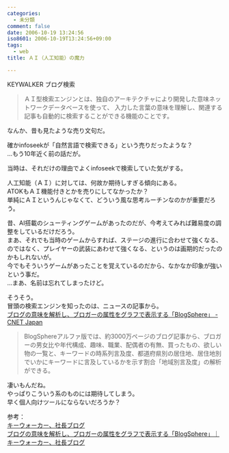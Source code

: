 ```yaml
---
categories:
  - 未分類
comment: false
date: 2006-10-19 13:24:56
iso8601: 2006-10-19T13:24:56+09:00
tags:
  - web
title: ＡＩ（人工知能）の魔力

---
```


<div class="entry-body">
  <p>KEYWALKER ブログ検索</p>

  <blockquote>ＡＩ型検索エンジンとは、独自のアーキテクチャにより開発した意味ネットワークデータベースを使って、 入力した言葉の意味を理解し、関連する記事も自動的に検索することができる機能のことです。</blockquote>

  <p>なんか、昔も見たような売り文句だ。</p>

  <p>確かinfoseekが「自然言語で検索できる」という売りだったような？<br />
    …もう10年近く前の話だが。</p>

  <p>当時は、それだけの理由でよくinfoseekで検索していた気がする。</p>

  <p>人工知能（ＡＩ）に対しては、何故か期待しすぎる傾向にある。<br />
    ATOKもＡＩ機能付きとかを売りにしてなかったか？<br />
    単純にＡＩというんじゃなくて、どういう風な思考ルーチンなのかが重要だろう。 </p>

  <p>昔、AI搭載のシューティングゲームがあったのだが、今考えてみれば難易度の調整をしているだけだろう。<br />
    まあ、それでも当時のゲームからすれば、ステージの進行に合わせて強くなる、のではなく、プレイヤーの武装にあわせて強くなる、というのは画期的だったのかもしれないが。<br />
    今でもそういうゲームがあったことを覚えているのだから、なかなか印象が強いという事だ。<br />
    …まあ、名前は忘れてしまったけど。</p>

  <p>そうそう。<br />
    冒頭の検索エンジンを知ったのは、ニュースの記事から。<br /><a href="http://japan.cnet.com/news/media/20277127/">ブログの意味を解析し、ブロガーの属性をグラフで表示する「BlogSphere」 - CNET Japan</a></p>

  <blockquote>BlogSphereアルファ版では、約3000万ページのブログ記事から、ブロガーの男女比や年代構成、趣味、職業、配偶者の有無、買ったもの、欲しい物の一覧と、キーワードの時系列言及度、都道府県別の居住地、居住地別でいかにキーワードに言及しているかを示す割合「地域別言及度」の解析ができる。</blockquote>

  <p>凄いもんだね。<br />
    やっぱりこういう系のものには期待してしまう。<br />
    早く個人向けツールにならないだろうか？</p>

  <p>参考：<br /><a href="http://ameblo.jp/mase/">キーウォーカー、社長ブログ</a><br /><a href="http://ameblo.jp/mase/entry-10018520791.html">ブログの意味を解析し、ブロガーの属性をグラフで表示する「BlogSphere」｜キーウォーカー、社長ブログ</a></p>
</div>
